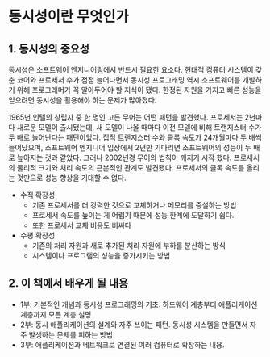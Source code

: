 # 동시성이란 무엇인가

## 1. 동시성의 중요성

동시성은 소프트웨어 엔지니어링에서 반드시 필요한 요소다. 현대적 컴퓨터 시스템이 갖춘 코어와 프로세서 수가 점점 늘어나면서 동시성 프로그래밍 역시 소프트웨어를 개발하기 위해 프로그래머가 꼭 알아두어야 할 지식이 됐다. 한정된 자원을 가지고 빠른 성능을 얻으려면 동시성을 활용해야 하는 문제가 많아졌다.

1965년 인텔의 창립자 중 한 명인 고든 무어는 어떤 패턴을 발견했다. 프로세서는 2년마다 새로운 모델이 출시됐는데, 새 모델이 나올 때마다 이전 모델에 비해 트랜지스터 수가 두 배로 늘어난다는 패턴이었다. 집적 트랜지스터 수와 클록 속도가 24개월마다 두 배씩 늘어났으며, 소프트웨어 엔지니어 입장에서 2년만 기다리면 소프트웨어의 성능이 두 배로 높아지는 것과 같았다. 그러나 2002년경 무어의 법칙이 깨지기 시작 했다. 프로세서의 물리적 크기와 처리 속도의 근본적인 관계도 발견됐다. 프로세서의 클록 속도를 올리는 것만으로 성능 향상을 기대할 수 없다.

- 수직 확장성
    - 기존 프로세서를 더 강력한 것으로 교체하거나 메모리를 증설하는 방법
    - 프로세서 속도를 높이는 게 어렵기 때문에 성능 한계에 도달하기 쉽다.
    - 또한 프로세서 교체 비용도 비싸다
- 수평 확장성
    - 기존의 처리 자원과 새로 추가된 처리 자원에 부하를 분산하는 방식
    - 시스템이나 프로그램의 성능을 증가시키는 방법
    
## 2. 이 책에서 배우게 될 내용

 - 1부: 기본적인 개념과 동시성 프로그래밍의 기초. 하드웨어 계층부터 애플리케이션 계층까지 모든 계층 설명
 - 2부: 동시 애플리케이션의 설계와 자주 쓰이는 패턴. 동시성 시스템을 만들면서 자주 발생하는 문제를 피하는 방법
 - 3부: 애플리케이션과 네트워크로 연결된 여러 컴퓨터로 확장하는 내용.
